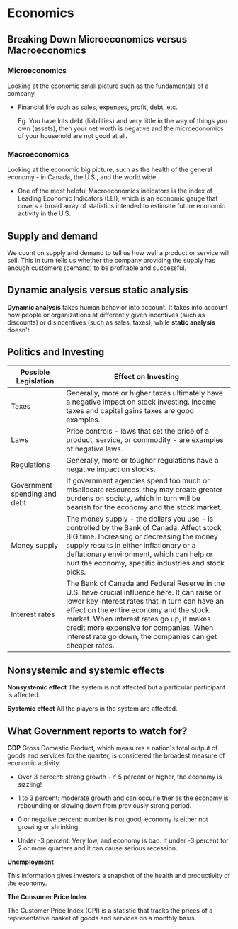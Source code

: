 # Economics

## Breaking Down Microeconomics versus Macroeconomics

### Microeconomics

Looking at the economic small picture such as the fundamentals of a company

* Financial life such as sales, expenses, profit, debt, etc.

    Eg. You have lots debt (liabilities) and very little in the way of things you own (assets), then your net worth is negative and the microeconomics of your household are not good at all.

### Macroeconomics

Looking at the economic big picture, such as the health of the general economy - in Canada, the U.S., and the world wide.

* One of the most helpful Macroeconomics indicators is the index of Leading Economic Indicators (LEI), which is an economic gauge that covers a broad array of statistics intended to estimate future economic activity in the U.S.

## Supply and demand

We count on supply and demand to tell us how well a product or service will sell. This in turn tells us whether the company providing the supply has enough customers (demand) to be profitable and successful.

## Dynamic analysis versus static analysis

**Dynamic analysis** takes human behavior into account. It takes into account how people or organizations at differently given incentives (such as discounts) or disincentives (such as sales, taxes), while **static analysis** doesn't.

## Politics and Investing

| Possible Legislation   | Effect on Investing            |
| -------------------- | ---------------------------- |
| Taxes | Generally, more or higher taxes ultimately have a negative impact on stock investing. Income taxes and capital gains taxes are good examples. |
| Laws | Price controls - laws that set the price of a product, service, or commodity - are examples of negative laws. |
| Regulations | Generally, more or tougher regulations have a negative impact on stocks. |
| Government spending and debt | If government agencies spend too much or misallocate resources, they may create greater burdens on society, which in turn will be bearish for the economy and the stock market. |
| Money supply | The money supply - the dollars you use - is controlled by the Bank of Canada. Affect stock BIG time. Increasing or decreasing the money supply results in either inflationary or a deflationary environment, which can help or hurt the economy, specific industries and stock picks. |
| Interest rates | The Bank of Canada and Federal Reserve in the U.S. have crucial influence here. It can raise or lower key interest rates that in turn can have an effect on the entire economy and the stock market. When interest rates go up, it makes credit more expensive for companies. When interest rate go down, the companies can get cheaper rates. |

## Nonsystemic and systemic effects

**Nonsystemic effect** The system is not affected but a particular participant is affected.

**Systemic effect** All the players in the system are affected.


## What Government reports to watch for?

**GDP** Gross Domestic Product, which measures a nation's total output of goods and services for the quarter, is considered the broadest measure of economic activity.

* Over 3 percent: strong growth - if 5 percent or higher, the economy is sizzling!

* 1 to 3 percent: moderate growth and can occur either as the economy is rebounding or slowing down from previously strong period.
* 0 or negative percent: number is not good, economy is either not growing or shrinking.

* Under -3 percent: Very low, and economy is bad. If under -3 percent for 2 or more quarters and it can cause serious recession.

**Unemployment**

This information gives investors a snapshot of the health and productivity of the economy.

**The Consumer Price Index**

The Customer Price Index (CPI) is a statistic that tracks the prices of a representative basket of goods and services on a monthly basis.
